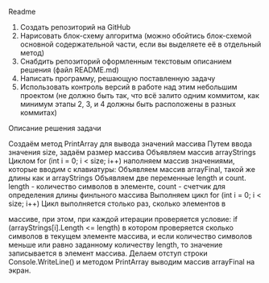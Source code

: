 Readme

1) Создать репозиторий на GitHub
2) Нарисовать блок-схему алгоритма (можно обойтись блок-схемой основной содержательной части, если вы выделяете её в отдельный метод)
3) Снабдить репозиторий оформленным текстовым описанием решения (файл README.md)
4) Написать программу, решающую поставленную задачу
5) Использовать контроль версий в работе над этим небольшим проектом (не должно быть так, что всё 
залито одним коммитом, как минимум этапы 2, 3, и 4 должны быть расположены в разных коммитах)

Описание решения задачи

Создаём метод PrintArray для вывода значений массива Путем ввода значения size, 
задаём размер массива Объявляем массив arrayStrings Циклом for (int i = 0; i < size; i++)
 наполняем массив значениями, которые вводим с клавиатуры: Объявляем массив arrayFinal, 
такой же длины как и arrayStrings Объявляем две переменные length и count. 
length - количество символов в элементе, count - счетчик для определения длины финльного массива
 Выполняем цикл for (int i = 0; i < size; i++) Цикл выполняется столько раз, сколько элементов в 

массиве,
 при этом, при каждой итерации проверяется условие: if (arrayStrings[i].Length <= length) 
в котором проверяется сколько символов в текущем элементе массива, 
и если количество символов меньше или равно заданному количеству length, 
то значение записывается в элемент массива. 
Делаем отступ строки Console.WriteLine() и методом PrintArray выводим массив arrayFinal на экран.
